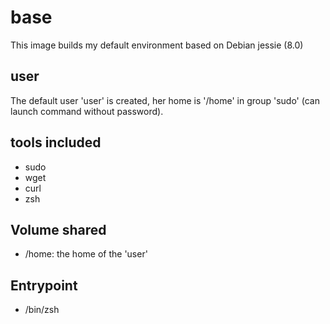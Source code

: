 base
====

This image builds my default environment based on Debian jessie (8.0)

user
----

The default user 'user' is created, her home is '/home' in group 'sudo' (can launch command without password).

tools included
--------------

  - sudo
  - wget
  - curl
  - zsh

Volume shared
-------------
  - /home: the home of the 'user'

Entrypoint
----------
  - /bin/zsh
